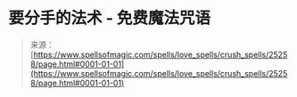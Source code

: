 <!--yml

category: 未分类

date: 2024-06-12 19:12:01

-->

# 要分手的法术 - 免费魔法咒语

> 来源：[https://www.spellsofmagic.com/spells/love_spells/crush_spells/25258/page.html#0001-01-01](https://www.spellsofmagic.com/spells/love_spells/crush_spells/25258/page.html#0001-01-01)

